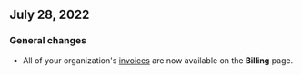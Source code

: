## July 28, 2022

<h3>General changes</h3>

- All of your organization's [invoices](https://www.cockroachlabs.com/docs/cockroachcloud/billing-management#view-invoices) are now available on the **Billing** page.

